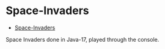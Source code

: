 # Space-Invaders

- [Space-Invaders](#space-invaders)

Space Invaders done in Java-17, played through the console.
